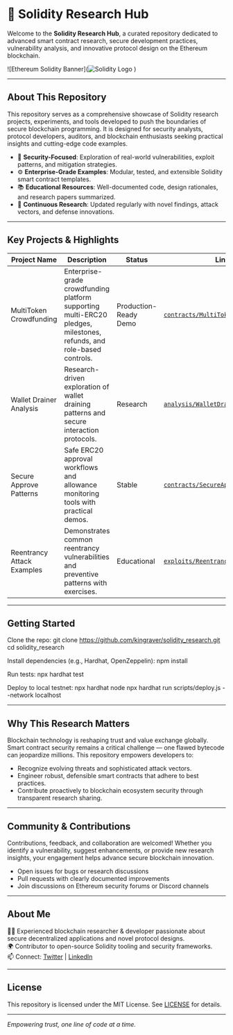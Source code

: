 # 🚀 Solidity Research Hub

Welcome to the **Solidity Research Hub**, a curated repository dedicated to advanced smart contract research, secure development practices, vulnerability analysis, and innovative protocol design on the Ethereum blockchain.

![Ethereum Solidity Banner](![Solidity Logo](https://soliditylang.org/assets/images/solidity-logo.svg)
) <!-- Replace with your banner image URL -->

---

## About This Repository

This repository serves as a comprehensive showcase of Solidity research projects, experiments, and tools developed to push the boundaries of secure blockchain programming. It is designed for security analysts, protocol developers, auditors, and blockchain enthusiasts seeking practical insights and cutting-edge code examples.

- 🔬 **Security-Focused**: Exploration of real-world vulnerabilities, exploit patterns, and mitigation strategies.
- ⚙️ **Enterprise-Grade Examples**: Modular, tested, and extensible Solidity smart contract templates.
- 📚 **Educational Resources**: Well-documented code, design rationales, and research papers summarized.
- 🔄 **Continuous Research**: Updated regularly with novel findings, attack vectors, and defense innovations.

---

## Key Projects & Highlights

| Project Name                 | Description                                    | Status        | Link                         |
|-----------------------------|------------------------------------------------|---------------|------------------------------|
| MultiToken Crowdfunding      | Enterprise-grade crowdfunding platform supporting multi-ERC20 pledges, milestones, refunds, and role-based controls. | Production-Ready Demo | [`contracts/MultiTokenCrowdfund.sol`](./contracts/MultiTokenCrowdfund.sol) |
| Wallet Drainer Analysis      | Research-driven exploration of wallet draining patterns and secure interaction protocols. | Research       | [`analysis/WalletDrainerAnalysis.md`](./analysis/WalletDrainerAnalysis.md)  |
| Secure Approve Patterns      | Safe ERC20 approval workflows and allowance monitoring tools with practical demos. | Stable         | [`contracts/SecureApprove.sol`](./contracts/SecureApprove.sol)             |
| Reentrancy Attack Examples   | Demonstrates common reentrancy vulnerabilities and preventive patterns with exercises. | Educational    | [`exploits/ReentrancyAttack.sol`](./exploits/ReentrancyAttack.sol)          |

---

## Getting Started

Clone the repo:
git clone https://github.com/kingraver/solidity_research.git
cd solidity_research


Install dependencies (e.g., Hardhat, OpenZeppelin):
npm install

Run tests:
npx hardhat test

Deploy to local testnet:
npx hardhat node
npx hardhat run scripts/deploy.js --network localhost


---

## Why This Research Matters

Blockchain technology is reshaping trust and value exchange globally. Smart contract security remains a critical challenge — one flawed bytecode can jeopardize millions. This repository empowers developers to:

- Recognize evolving threats and sophisticated attack vectors.
- Engineer robust, defensible smart contracts that adhere to best practices.
- Contribute proactively to blockchain ecosystem security through transparent research sharing.

---

## Community & Contributions

Contributions, feedback, and collaboration are welcomed! Whether you identify a vulnerability, suggest enhancements, or provide new research insights, your engagement helps advance secure blockchain innovation.

- Open issues for bugs or research discussions
- Pull requests with clearly documented improvements
- Join discussions on Ethereum security forums or Discord channels

---

## About Me

👨‍💻 Experienced blockchain researcher & developer passionate about secure decentralized applications and novel protocol designs.  
🌍 Contributor to open-source Solidity tooling and security frameworks.  
📫 Connect: [Twitter](https://twitter.com/jeffspirlock) | [LinkedIn](https://linkedin.com/in/smallmovez)

---

## License

This repository is licensed under the MIT License. See [LICENSE](./LICENSE) for details.

---

*Empowering trust, one line of code at a time.*

